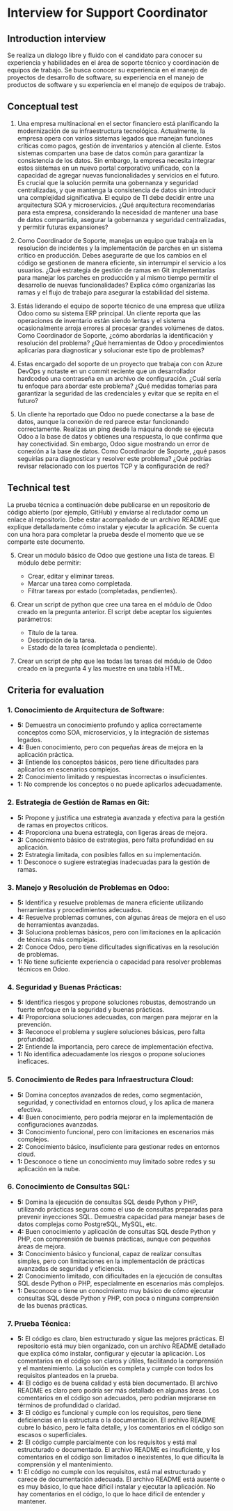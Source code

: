 # Interview for Support Coordinator

## Introduction interview
Se realiza un dialogo libre y fluido con el candidato para conocer su experiencia y habilidades en el área de soporte técnico y coordinación de equipos de trabajo. Se busca conocer su experiencia en el manejo de proyectos de desarrollo de software, su experiencia en el manejo de productos de software y su experiencia en el manejo de equipos de trabajo.

## Conceptual test
1. Una empresa multinacional en el sector financiero está planificando la modernización de su infraestructura tecnológica. Actualmente, la empresa opera con varios sistemas legados que manejan funciones críticas como pagos, gestión de inventarios y atención al cliente. Estos sistemas comparten una base de datos común para garantizar la consistencia de los datos. Sin embargo, la empresa necesita integrar estos sistemas en un nuevo portal corporativo unificado, con la capacidad de agregar nuevas funcionalidades y servicios en el futuro. Es crucial que la solución permita una gobernanza y seguridad centralizadas, y que mantenga la consistencia de datos sin introducir una complejidad significativa. El equipo de TI debe decidir entre una arquitectura SOA y microservicios. ¿Qué arquitectura recomendarías para esta empresa, considerando la necesidad de mantener una base de datos compartida, asegurar la gobernanza y seguridad centralizadas, y permitir futuras expansiones?

2. Como Coordinador de Soporte, manejas un equipo que trabaja en la resolución de incidentes y la implementación de parches en un sistema crítico en producción. Debes asegurarte de que los cambios en el código se gestionen de manera eficiente, sin interrumpir el servicio a los usuarios. ¿Qué estrategia de gestión de ramas en Git implementarías para manejar los parches en producción y al mismo tiempo permitir el desarrollo de nuevas funcionalidades? Explica cómo organizarías las ramas y el flujo de trabajo para asegurar la estabilidad del sistema.

3. Estás liderando el equipo de soporte técnico de una empresa que utiliza Odoo como su sistema ERP principal. Un cliente reporta que las operaciones de inventario están siendo lentas y el sistema ocasionalmente arroja errores al procesar grandes volúmenes de datos. Como Coordinador de Soporte, ¿cómo abordarías la identificación y resolución del problema? ¿Qué herramientas de Odoo y procedimientos aplicarías para diagnosticar y solucionar este tipo de problemas?

4. Estas encargado del soporte de un proyecto que trabaja con con Azure DevOps y notaste en un commit reciente que un desarrollador hardcodeó una contraseña en un archivo de configuración. ¿Cuál sería tu enfoque para abordar este problema? ¿Qué medidas tomarías para garantizar la seguridad de las credenciales y evitar que se repita en el futuro?	

5. Un cliente ha reportado que Odoo no puede conectarse a la base de datos, aunque la conexión de red parece estar funcionando correctamente. Realizas un ping desde la máquina donde se ejecuta Odoo a la base de datos y obtienes una respuesta, lo que confirma que hay conectividad. Sin embargo, Odoo sigue mostrando un error de conexión a la base de datos. Como Coordinador de Soporte, ¿qué pasos seguirías para diagnosticar y resolver este problema? ¿Qué podrías revisar relacionado con los puertos TCP y la configuración de red?

## Technical test

La prueba técnica a continuación debe publicarse en un repositorio de código abierto (por ejemplo, GitHub) y enviarse al reclutador como un enlace al repositorio. Debe estar acompañado de un archivo README que explique detalladamente cómo instalar y ejecutar la aplicación. Se cuenta con una hora para completar la prueba desde el momento que ue se comparte este documento.

5. Crear un módulo básico de Odoo que gestione una lista de tareas. El módulo debe permitir:
    * Crear, editar y eliminar tareas.
    * Marcar una tarea como completada.
    * Filtrar tareas por estado (completadas, pendientes).

6. Crear un script de python que cree una tarea en el módulo de Odoo creado en la pregunta anterior. El script debe aceptar los siguientes parámetros:
    * Título de la tarea.
    * Descripción de la tarea.
    * Estado de la tarea (completada o pendiente).

7. Crear un script de php que lea todas las tareas del módulo de Odoo creado en la pregunta 4 y las muestre en una tabla HTML. 

## Criteria for evaluation

### **1. Conocimiento de Arquitectura de Software:**
   - **5:** Demuestra un conocimiento profundo y aplica correctamente conceptos como SOA, microservicios, y la integración de sistemas legados.
   - **4:** Buen conocimiento, pero con pequeñas áreas de mejora en la aplicación práctica.
   - **3:** Entiende los conceptos básicos, pero tiene dificultades para aplicarlos en escenarios complejos.
   - **2:** Conocimiento limitado y respuestas incorrectas o insuficientes.
   - **1:** No comprende los conceptos o no puede aplicarlos adecuadamente.

### **2. Estrategia de Gestión de Ramas en Git:**
   - **5:** Propone y justifica una estrategia avanzada y efectiva para la gestión de ramas en proyectos críticos.
   - **4:** Proporciona una buena estrategia, con ligeras áreas de mejora.
   - **3:** Conocimiento básico de estrategias, pero falta profundidad en su aplicación.
   - **2:** Estrategia limitada, con posibles fallos en su implementación.
   - **1:** Desconoce o sugiere estrategias inadecuadas para la gestión de ramas.

### **3. Manejo y Resolución de Problemas en Odoo:**
   - **5:** Identifica y resuelve problemas de manera eficiente utilizando herramientas y procedimientos adecuados.
   - **4:** Resuelve problemas comunes, con algunas áreas de mejora en el uso de herramientas avanzadas.
   - **3:** Soluciona problemas básicos, pero con limitaciones en la aplicación de técnicas más complejas.
   - **2:** Conoce Odoo, pero tiene dificultades significativas en la resolución de problemas.
   - **1:** No tiene suficiente experiencia o capacidad para resolver problemas técnicos en Odoo.

### **4. Seguridad y Buenas Prácticas:**
   - **5:** Identifica riesgos y propone soluciones robustas, demostrando un fuerte enfoque en la seguridad y buenas prácticas.
   - **4:** Proporciona soluciones adecuadas, con margen para mejorar en la prevención.
   - **3:** Reconoce el problema y sugiere soluciones básicas, pero falta profundidad.
   - **2:** Entiende la importancia, pero carece de implementación efectiva.
   - **1:** No identifica adecuadamente los riesgos o propone soluciones ineficaces.

### **5. Conocimiento de Redes para Infraestructura Cloud:**
   - **5:** Domina conceptos avanzados de redes, como segmentación, seguridad, y conectividad en entornos cloud, y los aplica de manera efectiva.
   - **4:** Buen conocimiento, pero podría mejorar en la implementación de configuraciones avanzadas.
   - **3:** Conocimiento funcional, pero con limitaciones en escenarios más complejos.
   - **2:** Conocimiento básico, insuficiente para gestionar redes en entornos cloud.
   - **1:** Desconoce o tiene un conocimiento muy limitado sobre redes y su aplicación en la nube.

### **6. Conocimiento de Consultas SQL:**
   - **5:** Domina la ejecución de consultas SQL desde Python y PHP, utilizando prácticas seguras como el uso de consultas preparadas para prevenir inyecciones SQL. Demuestra capacidad para manejar bases de datos complejas como PostgreSQL, MySQL, etc.
   - **4:** Buen conocimiento y aplicación de consultas SQL desde Python y PHP, con comprensión de buenas prácticas, aunque con pequeñas áreas de mejora.
   - **3:** Conocimiento básico y funcional, capaz de realizar consultas simples, pero con limitaciones en la implementación de prácticas avanzadas de seguridad y eficiencia.
   - **2:** Conocimiento limitado, con dificultades en la ejecución de consultas SQL desde Python o PHP, especialmente en escenarios más complejos.
   - **1:** Desconoce o tiene un conocimiento muy básico de cómo ejecutar consultas SQL desde Python y PHP, con poca o ninguna comprensión de las buenas prácticas.

### **7. Prueba Técnica:**
   - **5:** El código es claro, bien estructurado y sigue las mejores prácticas. El repositorio está muy bien organizado, con un archivo README detallado que explica cómo instalar, configurar y ejecutar la aplicación. Los comentarios en el código son claros y útiles, facilitando la comprensión y el mantenimiento. La solución es completa y cumple con todos los requisitos planteados en la prueba.
   - **4:** El código es de buena calidad y está bien documentado. El archivo README es claro pero podría ser más detallado en algunas áreas. Los comentarios en el código son adecuados, pero podrían mejorarse en términos de profundidad o claridad.
   - **3:** El código es funcional y cumple con los requisitos, pero tiene deficiencias en la estructura o la documentación. El archivo README cubre lo básico, pero le falta detalle, y los comentarios en el código son escasos o superficiales.
   - **2:** El código cumple parcialmente con los requisitos y está mal estructurado o documentado. El archivo README es insuficiente, y los comentarios en el código son limitados o inexistentes, lo que dificulta la comprensión y el mantenimiento.
   - **1:** El código no cumple con los requisitos, está mal estructurado y carece de documentación adecuada. El archivo README está ausente o es muy básico, lo que hace difícil instalar y ejecutar la aplicación. No hay comentarios en el código, lo que lo hace difícil de entender y mantener.